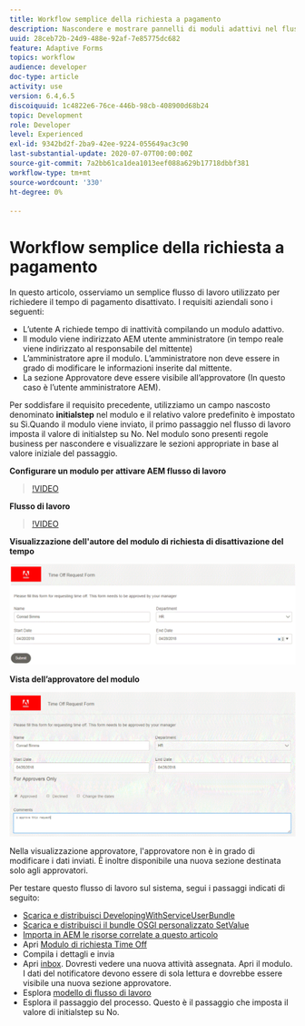 ```yaml
---
title: Workflow semplice della richiesta a pagamento
description: Nascondere e mostrare pannelli di moduli adattivi nel flusso di lavoro AEM
uuid: 28ceb72b-24d9-488e-92af-7e85775dc682
feature: Adaptive Forms
topics: workflow
audience: developer
doc-type: article
activity: use
version: 6.4,6.5
discoiquuid: 1c4822e6-76ce-446b-98cb-408900d68b24
topic: Development
role: Developer
level: Experienced
exl-id: 9342bd2f-2ba9-42ee-9224-055649ac3c90
last-substantial-update: 2020-07-07T00:00:00Z
source-git-commit: 7a2bb61ca1dea1013eef088a629b17718dbbf381
workflow-type: tm+mt
source-wordcount: '330'
ht-degree: 0%

---
```


# Workflow semplice della richiesta a pagamento

In questo articolo, osserviamo un semplice flusso di lavoro utilizzato per richiedere il tempo di pagamento disattivato. I requisiti aziendali sono i seguenti:

* L’utente A richiede tempo di inattività compilando un modulo adattivo.
* Il modulo viene indirizzato AEM utente amministratore (in tempo reale viene indirizzato al responsabile del mittente)
* L’amministratore apre il modulo. L’amministratore non deve essere in grado di modificare le informazioni inserite dal mittente.
* La sezione Approvatore deve essere visibile all’approvatore (In questo caso è l’utente amministratore AEM).

Per soddisfare il requisito precedente, utilizziamo un campo nascosto denominato **initialstep** nel modulo e il relativo valore predefinito è impostato su Sì.Quando il modulo viene inviato, il primo passaggio nel flusso di lavoro imposta il valore di initialstep su No. Nel modulo sono presenti regole business per nascondere e visualizzare le sezioni appropriate in base al valore iniziale del passaggio.

**Configurare un modulo per attivare AEM flusso di lavoro**

>[!VIDEO](https://video.tv.adobe.com/v/28406?quality=9&learn=on)

**Flusso di lavoro**

>[!VIDEO](https://video.tv.adobe.com/v/28407?quality=9&learn=on)

**Visualizzazione dell&#39;autore del modulo di richiesta di disattivazione del tempo**

![initialstep](assets/initialstep.gif)

**Vista dell’approvatore del modulo**

![approvazione](assets/approversview.gif)

Nella visualizzazione approvatore, l&#39;approvatore non è in grado di modificare i dati inviati. È inoltre disponibile una nuova sezione destinata solo agli approvatori.

Per testare questo flusso di lavoro sul sistema, segui i passaggi indicati di seguito:
* [Scarica e distribuisci DevelopingWithServiceUserBundle](/help/forms/assets/common-osgi-bundles/DevelopingWithServiceUser.jar)
* [Scarica e distribuisci il bundle OSGI personalizzato SetValue](/help/forms/assets/common-osgi-bundles/SetValueApp.core-1.0-SNAPSHOT.jar)
* [Importa in AEM le risorse correlate a questo articolo](assets/helpxworkflow.zip)
* Apri [Modulo di richiesta Time Off](http://localhost:4502/content/dam/formsanddocuments/helpx/timeoffrequestform/jcr:content?wcmmode=disabled)
* Compila i dettagli e invia
* Apri [inbox](http://localhost:4502/mnt/overlay/cq/inbox/content/inbox.html). Dovresti vedere una nuova attività assegnata. Apri il modulo. I dati del notificatore devono essere di sola lettura e dovrebbe essere visibile una nuova sezione approvatore.
* Esplora [modello di flusso di lavoro](http://localhost:4502/editor.html/conf/global/settings/workflow/models/helpxworkflow.html)
* Esplora il passaggio del processo. Questo è il passaggio che imposta il valore di initialstep su No.
